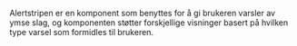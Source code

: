 Alertstripen er en komponent som benyttes for å gi brukeren varsler av ymse slag, og komponenten støtter forskjellige visninger basert på hvilken type varsel som formidles til brukeren.
